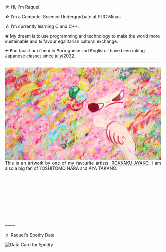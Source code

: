 <div align="left">
  <p>☆ Hi, I'm Raquel.</p>
  <p>☆ I’m a Computer Science Undergraduate at PUC Minas.</p>
  <p>☆ I’m currently learning C and C++.</p>
  
  <p>❀ My dream is to use programming and technology to make the world more sustainable and to favour egalitarian cultural exchange.</p>
  <p>❀ Fun fact: I am fluent in Portuguese and English. I have been taking Japanese classes since july/2022.</p>
</div>

-----

<div>
  <img align="left" alt="Header" src="img/Ayako-Rokkaku-2017-025cropped.jpg"
    width="600" 
    height="300"/>

  <div align="right">
    <p align="justify">This is an artwork by one of my favourite artists: <a href="https://rokkakuayako.com/">ROKKAKU AYAKO</a>. I am also a big fan of YOSHITOMO NARA and AYA TAKANO.</p>
  </div>
</div>

<br/>
<br/>
<br/>
<br/>
<br/>
<br/>
<br/>
<br/>
<br/>

<div>
  -----
  <p>♬ Raquel's Spotify Data</p>
    <img src="https://data-card-for-spotify.herokuapp.com/api/card?user_id=raquelmotta2003" alt="Data Card for Spotify">
</div>

<!---
raksmotta/raksmotta is a ✨ special ✨ repository because its `README.md` (this file) appears on your GitHub profile.
You can click the Preview link to take a look at your changes.
--->

